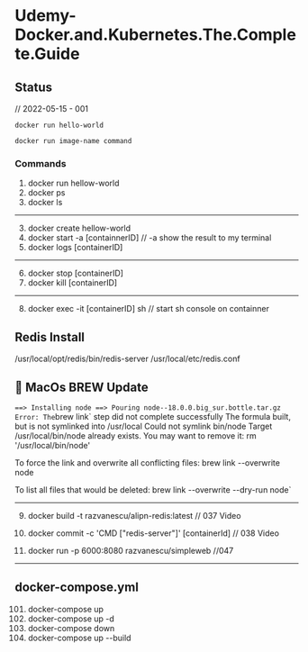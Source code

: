# Udemy-Docker.and.Kubernetes.The.Complete.Guide

## Status
// 2022-05-15 - 001



` docker run hello-world `

` docker run image-name command `

### Commands
 1. docker run hellow-world 
 1. docker ps
 2. docker ls 
 --- 
 3. docker create hellow-world
 4. docker start -a [containnerID]
 // -a show the result to my terminal
 5. docker logs [containerID]
 ---
 6. docker stop [containerID]
 7. docker kill [containerID]

 ---
 8. docker exec -it [containerID] sh
 // start sh console on containner


## Redis Install

/usr/local/opt/redis/bin/redis-server 
/usr/local/etc/redis.conf


## 🍺 MacOs BREW Update

`
==> Installing node
==> Pouring node--18.0.0.big_sur.bottle.tar.gz
Error: The `brew link` step did not complete successfully
The formula built, but is not symlinked into /usr/local
Could not symlink bin/node
Target /usr/local/bin/node
already exists. You may want to remove it:
  rm '/usr/local/bin/node'

To force the link and overwrite all conflicting files:
  brew link --overwrite node

To list all files that would be deleted:
  brew link --overwrite --dry-run node`

  ---

  9.	docker build -t razvanescu/alipn-redis:latest
  // 037 Video
  10. 	docker commit -c 'CMD ["redis-server"]' [containerId]
  // 038 Video

  11. docker run -p 6000:8080 razvanescu/simpleweb //047
  ---

  ## docker-compose.yml

  101. docker-compose up
  102. docker-compose up -d
  103. docker-compose down
  104. docker-compose up --build